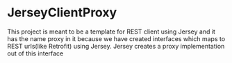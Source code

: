 # JerseyClientProxy
This project is meant to be a template for REST client using Jersey and it has the name proxy in it because we have created interfaces which maps to REST urls(like Retrofit) using Jersey. Jersey creates a proxy implementation out of this interface
